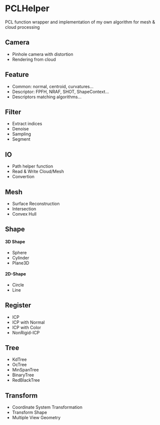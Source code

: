 # PCLHelper
PCL function wrapper and implementation of my own algorithm for mesh & cloud processing

## Camera
- Pinhole camera with distortion
- Rendering from cloud

## Feature
- Common: normal, centroid, curvatures...
- Descriptor: FPFH, NRAF, SHOT, ShapeContext...
- Descriptors matching algorithms...

## Filter
- Extract indices 
- Denoise
- Sampling
- Segment

## IO
- Path helper function
- Read & Write Cloud/Mesh
- Convertion

## Mesh
- Surface Reconstruction
- Intersection
- Convex Hull

## Shape
#### 3D Shape
- Sphere
- Cylinder
- Plane3D
#### 2D-Shape
- Circle
- Line

## Register
- ICP
- ICP with Normal
- ICP with Color
- NonRigid-ICP

## Tree
- KdTree
- OcTree
- MinSpanTree
- BinaryTree
- RedBlackTree

## Transform
- Coordinate System Transformation
- Transform Shape
- Multiple View Geometry

